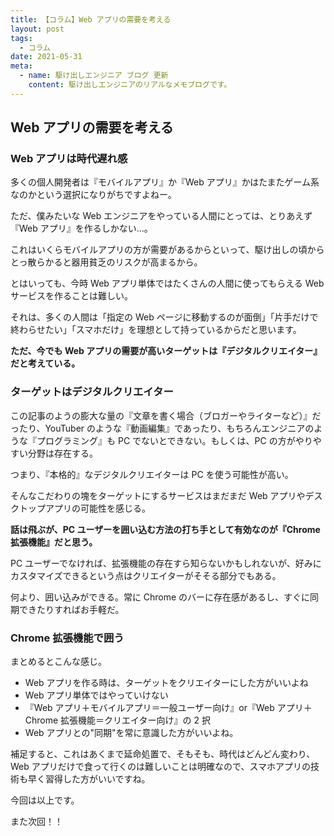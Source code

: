 ```yaml
---
title: 【コラム】Web アプリの需要を考える
layout: post
tags:
  - コラム
date: 2021-05-31
meta:
  - name: 駆け出しエンジニア ブログ 更新
    content: 駆け出しエンジニアのリアルなメモブログです。
---
```



## Web アプリの需要を考える

### Web アプリは時代遅れ感

多くの個人開発者は『モバイルアプリ』か『Web アプリ』かはたまたゲーム系なのかという選択になりがちですよねー。

ただ、僕みたいな Web エンジニアをやっている人間にとっては、とりあえず『Web アプリ』を作るしかない…。

これはいくらモバイルアプリの方が需要があるからといって、駆け出しの頃からとっ散らかると器用貧乏のリスクが高まるから。

とはいっても、今時 Web アプリ単体ではたくさんの人間に使ってもらえる Web サービスを作ることは難しい。

それは、多くの人間は「指定の Web ページに移動するのが面倒」「片手だけで終わらせたい」「スマホだけ」を理想として持っているからだと思います。

**ただ、今でも Web アプリの需要が高いターゲットは『デジタルクリエイター』だと考えている。**

### ターゲットはデジタルクリエイター

この記事のようの膨大な量の『文章を書く場合（ブロガーやライターなど）』だったり、YouTuber のような『動画編集』であったり、もちろんエンジニアのような『プログラミング』も PC でないとできない。もしくは、PC の方がやりやすい分野は存在する。

つまり、『本格的』なデジタルクリエイターは PC を使う可能性が高い。

そんなこだわりの塊をターゲットにするサービスはまだまだ Web アプリやデスクトップアプリの可能性を感じる。

**話は飛ぶが、PC ユーザーを囲い込む方法の打ち手として有効なのが『Chrome 拡張機能』だと思う。**

PC ユーザーでなければ、拡張機能の存在すら知らないかもしれないが、好みにカスタマイズできるという点はクリエイターがそそる部分でもある。

何より、囲い込みができる。常に Chrome のバーに存在感があるし、すぐに同期できたりすればお手軽だ。

### Chrome 拡張機能で囲う

まとめるとこんな感じ。

- Web アプリを作る時は、ターゲットをクリエイターにした方がいいよね
- Web アプリ単体ではやっていけない
- 『Web アプリ＋モバイルアプリ＝一般ユーザー向け』or『Web アプリ＋ Chrome 拡張機能＝クリエイター向け』の 2 択
- Web アプリとの"同期"を常に意識した方がいいよね。

補足すると、これはあくまで延命処置で、そもそも、時代はどんどん変わり、Web アプリだけで食って行くのは難しいことは明確なので、スマホアプリの技術も早く習得した方がいいですね。

今回は以上です。

また次回！！
